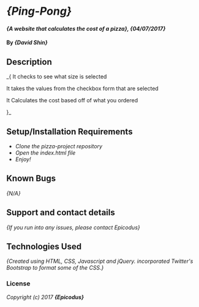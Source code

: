 # _{Ping-Pong}_

#### _{A website that calculates the cost of a pizza}, {04/07/2017}_

#### By _**{David Shin}**_

## Description

_{
  It checks to see what size is selected

  It takes the values from the checkbox form that are selected

  It Calculates the cost based off of what you ordered

}_

## Setup/Installation Requirements

* _Clone the pizza-project repository_
* _Open the index.html file_
* _Enjoy!_

## Known Bugs

_{N/A}_

## Support and contact details

_{If you run into any issues, please contact Epicodus}_

## Technologies Used

_{Created using HTML, CSS, Javascript and jQuery. incorporated Twitter's Bootstrap to format some of the CSS.}_

### License

*Copyright (c) 2017 **_{Epicodus}_***
